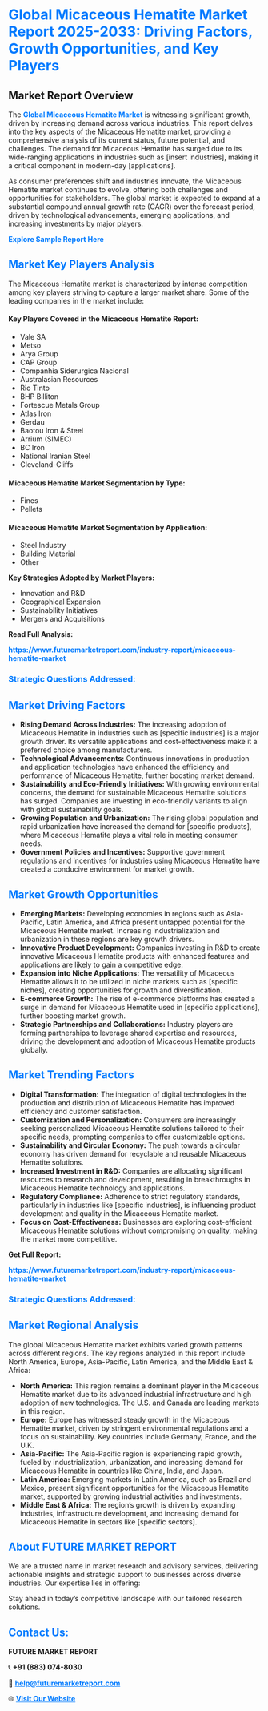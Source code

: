 <h1 style="color: #007BFF;">Global Micaceous Hematite Market Report 2025-2033: Driving Factors, Growth Opportunities, and Key Players</h1>

<section id="overview">
<h2>Market Report Overview</h2>
<p>The <a href="https://www.futuremarketreport.com/industry-report/micaceous-hematite-market" style="color: #007BFF; text-decoration: none;"><strong>Global Micaceous Hematite Market</strong></a> is witnessing significant growth, driven by increasing demand across various industries. This report delves into the key aspects of the Micaceous Hematite market, providing a comprehensive analysis of its current status, future potential, and challenges. The demand for Micaceous Hematite has surged due to its wide-ranging applications in industries such as [insert industries], making it a critical component in modern-day [applications].</p>
<p>As consumer preferences shift and industries innovate, the Micaceous Hematite market continues to evolve, offering both challenges and opportunities for stakeholders. The global market is expected to expand at a substantial compound annual growth rate (CAGR) over the forecast period, driven by technological advancements, emerging applications, and increasing investments by major players.</p>
</section>

<section id="overview">
<p><a href="https://www.futuremarketreport.com/request-sample/reportId=106214" style="color: #007BFF; text-decoration: none;"><strong>Explore Sample Report Here</strong></a></p>
</section>

<section id="key-players">
<h2 style="color: #007BFF;">Market Key Players Analysis</h2>
<p>The Micaceous Hematite market is characterized by intense competition among key players striving to capture a larger market share. Some of the leading companies in the market include:</p>
<h4>Key Players Covered in the Micaceous Hematite Report:</h4>
<ul><li>Vale SA</li><li>Metso</li><li>Arya Group</li><li>CAP Group</li><li>Companhia Siderurgica Nacional</li><li>Australasian Resources</li><li>Rio Tinto</li><li>BHP Billiton</li><li>Fortescue Metals Group</li><li>Atlas Iron</li><li>Gerdau</li><li>Baotou Iron &amp; Steel</li><li>Arrium (SIMEC)</li><li>BC Iron</li><li>National Iranian Steel</li><li>Cleveland-Cliffs</li></ul>
<h4>Micaceous Hematite Market Segmentation by Type:</h4>
<ul><li>Fines</li><li>Pellets</li></ul>

<h4>Micaceous Hematite Market Segmentation by Application:</h4>
<ul><li>Steel Industry</li><li>Building Material</li><li>Other</li></ul>
<p><strong>Key Strategies Adopted by Market Players:</strong></p>
<ul>
<li>Innovation and R&D</li>
<li>Geographical Expansion</li>
<li>Sustainability Initiatives</li>
<li>Mergers and Acquisitions</li>
</ul>
</section>

<section>
<p><strong>Read Full Analysis: </strong></p><a href="https://www.futuremarketreport.com/industry-report/micaceous-hematite-market" style="color: #007BFF; text-decoration: none;"><strong>https://www.futuremarketreport.com/industry-report/micaceous-hematite-market</strong></a>
<h3 style="color: #007BFF;">Strategic Questions Addressed:</h3>
</section>

<section id="driving-factors">
<h2 style="color: #007BFF;">Market Driving Factors</h2>
<ul>
<li><strong>Rising Demand Across Industries:</strong> The increasing adoption of Micaceous Hematite in industries such as [specific industries] is a major growth driver. Its versatile applications and cost-effectiveness make it a preferred choice among manufacturers.</li>
<li><strong>Technological Advancements:</strong> Continuous innovations in production and application technologies have enhanced the efficiency and performance of Micaceous Hematite, further boosting market demand.</li>
<li><strong>Sustainability and Eco-Friendly Initiatives:</strong> With growing environmental concerns, the demand for sustainable Micaceous Hematite solutions has surged. Companies are investing in eco-friendly variants to align with global sustainability goals.</li>
<li><strong>Growing Population and Urbanization:</strong> The rising global population and rapid urbanization have increased the demand for [specific products], where Micaceous Hematite plays a vital role in meeting consumer needs.</li>
<li><strong>Government Policies and Incentives:</strong> Supportive government regulations and incentives for industries using Micaceous Hematite have created a conducive environment for market growth.</li>
</ul>
</section>

<section id="growth-opportunities">
<h2 style="color: #007BFF;">Market Growth Opportunities</h2>
<ul>
<li><strong>Emerging Markets:</strong> Developing economies in regions such as Asia-Pacific, Latin America, and Africa present untapped potential for the Micaceous Hematite market. Increasing industrialization and urbanization in these regions are key growth drivers.</li>
<li><strong>Innovative Product Development:</strong> Companies investing in R&D to create innovative Micaceous Hematite products with enhanced features and applications are likely to gain a competitive edge.</li>
<li><strong>Expansion into Niche Applications:</strong> The versatility of Micaceous Hematite allows it to be utilized in niche markets such as [specific niches], creating opportunities for growth and diversification.</li>
<li><strong>E-commerce Growth:</strong> The rise of e-commerce platforms has created a surge in demand for Micaceous Hematite used in [specific applications], further boosting market growth.</li>
<li><strong>Strategic Partnerships and Collaborations:</strong> Industry players are forming partnerships to leverage shared expertise and resources, driving the development and adoption of Micaceous Hematite products globally.</li>
</ul>
</section>

<section id="trending-factors">
<h2 style="color: #007BFF;">Market Trending Factors</h2>
<ul>
<li><strong>Digital Transformation:</strong> The integration of digital technologies in the production and distribution of Micaceous Hematite has improved efficiency and customer satisfaction.</li>
<li><strong>Customization and Personalization:</strong> Consumers are increasingly seeking personalized Micaceous Hematite solutions tailored to their specific needs, prompting companies to offer customizable options.</li>
<li><strong>Sustainability and Circular Economy:</strong> The push towards a circular economy has driven demand for recyclable and reusable Micaceous Hematite solutions.</li>
<li><strong>Increased Investment in R&D:</strong> Companies are allocating significant resources to research and development, resulting in breakthroughs in Micaceous Hematite technology and applications.</li>
<li><strong>Regulatory Compliance:</strong> Adherence to strict regulatory standards, particularly in industries like [specific industries], is influencing product development and quality in the Micaceous Hematite market.</li>
<li><strong>Focus on Cost-Effectiveness:</strong> Businesses are exploring cost-efficient Micaceous Hematite solutions without compromising on quality, making the market more competitive.</li>
</ul>
</section>

<section>
<p><strong>Get Full Report: </strong></p><a href="https://www.futuremarketreport.com/industry-report/micaceous-hematite-market" style="color: #007BFF; text-decoration: none;"><strong>https://www.futuremarketreport.com/industry-report/micaceous-hematite-market</strong></a>
<h3 style="color: #007BFF;">Strategic Questions Addressed:</h3>
</section>


<section id="regional-analysis">
<h2 style="color: #007BFF;">Market Regional Analysis</h2>
<p>The global Micaceous Hematite market exhibits varied growth patterns across different regions. The key regions analyzed in this report include North America, Europe, Asia-Pacific, Latin America, and the Middle East & Africa:</p>
<ul>
<li><strong>North America:</strong> This region remains a dominant player in the Micaceous Hematite market due to its advanced industrial infrastructure and high adoption of new technologies. The U.S. and Canada are leading markets in this region.</li>
<li><strong>Europe:</strong> Europe has witnessed steady growth in the Micaceous Hematite market, driven by stringent environmental regulations and a focus on sustainability. Key countries include Germany, France, and the U.K.</li>
<li><strong>Asia-Pacific:</strong> The Asia-Pacific region is experiencing rapid growth, fueled by industrialization, urbanization, and increasing demand for Micaceous Hematite in countries like China, India, and Japan.</li>
<li><strong>Latin America:</strong> Emerging markets in Latin America, such as Brazil and Mexico, present significant opportunities for the Micaceous Hematite market, supported by growing industrial activities and investments.</li>
<li><strong>Middle East & Africa:</strong> The region’s growth is driven by expanding industries, infrastructure development, and increasing demand for Micaceous Hematite in sectors like [specific sectors].</li>
</ul>
</section>

<footer>
<h2 style="color: #007BFF;">About FUTURE MARKET REPORT</h2>
<p>We are a trusted name in market research and advisory services, delivering actionable insights and strategic support to businesses across diverse industries. Our expertise lies in offering:</p>

<p>Stay ahead in today’s competitive landscape with our tailored research solutions.</p>

<h2 style="color: #007BFF;">Contact Us:</h2>
<p><strong>FUTURE MARKET REPORT</strong></p>
<p>📞 <strong>+91 (883) 074-8030</strong></p>
<p>📧 <strong><a href="mailto:help@futuremarketreport.com" style="color: #007BFF;">help@futuremarketreport.com</a></strong></p>
<p>🌐 <strong><a href="https://www.futuremarketreport.com/" style="color: #007BFF;">Visit Our Website</a></strong></p>
</footer>